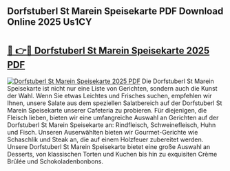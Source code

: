## Dorfstuberl St Marein Speisekarte PDF Download Online 2025 Us1CY

# <h2><a href="http://gc9wxs4.nevu.top/?p=Dorfstuberl+St+Marein+Speisekarte">🔗 👉🔴 Dorfstuberl St Marein Speisekarte 2025 PDF</a></h2>

[![Dorfstuberl St Marein Speisekarte 2025 PDF](https://i.imgur.com/dBaPXMq.png)](http://gc9wxs4.nevu.top/?p=Dorfstuberl+St+Marein+Speisekarte)
Die Dorfstuberl St Marein Speisekarte ist nicht nur eine Liste von Gerichten, sondern auch die Kunst der Wahl. Wenn Sie etwas Leichtes und Frisches suchen, empfehlen wir Ihnen, unsere Salate aus dem speziellen Salatbereich auf der Dorfstuberl St Marein Speisekarte unserer Cafeteria zu probieren. Für diejenigen, die Fleisch lieben, bieten wir eine umfangreiche Auswahl an Gerichten auf der Dorfstuberl St Marein Speisekarte an: Rindfleisch, Schweinefleisch, Huhn und Fisch. Unseren Auserwählten bieten wir Gourmet-Gerichte wie Schaschlik und Steak an, die auf einem Holzfeuer zubereitet werden. Unsere Dorfstuberl St Marein Speisekarte bietet eine große Auswahl an Desserts, von klassischen Torten und Kuchen bis hin zu exquisiten Crème Brûlée und Schokoladenbonbons.
